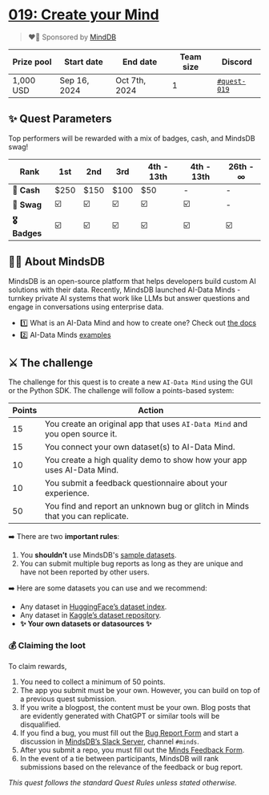 # [019: Create your Mind](https://quira.sh)

> ❤️‍🔥 Sponsored by [MindDB](https://mindsdb.com/)

| Prize pool | Start date   | End date      | Team size | Discord                                   |
| -- | -- | -- | -- | -- |  
| 1,000 USD | Sep 16, 2024 | Oct 7th, 2024 | 1 | [`#quest-019`](https://discord.gg/quira) |

## ✨ Quest Parameters

Top performers will be rewarded with a mix of badges, cash, and MindsDB swag!
 
| **Rank**               | 1st  | 2nd  | 3rd | 4th - 13th | 4th - 13th | 26th - ∞ 
|------------------------|------|------| -- | -- |------------|----------|
| **💸 Cash**     | $250 | $150 | $100 | $50 | - | -        |
| **🧢 Swag**    | ☑️   | ☑️   | ☑️ | ☑️ | ☑️ | -        |
| **🎖️ Badges** | ☑️   | ☑️   |☑️ | ☑️ | ☑️ | ☑️        |

## 🐻‍❄️ About MindsDB

MindsDB is an open-source platform that helps developers build custom AI solutions with their data. Recently, MindsDB launched AI-Data Minds - turnkey private AI systems that work like LLMs but answer questions and engage in conversations using enterprise data.

- 1️⃣ What is an AI-Data Mind and how to create one? Check out [the docs](https://docs.mdb.ai/docs/data-mind#create-a-mind)
- 2️⃣ AI-Data Minds [examples](https://www.youtube.com/watch?v=N5I8X0xVDq8) 

## ⚔️ The challenge

The challenge for this quest is to create a new `AI-Data Mind` using the GUI or the Python SDK. The challenge will follow a points-based system:

| Points | Action |
| --- | --- |
| 15 | You create an original app that uses `AI-Data Mind` and you open source it. |
| 15 | You connect your own dataset(s) to AI-Data Mind. |
| 10 | You create a high quality demo to show how your app uses AI-Data Mind. |
| 10 | You submit a feedback questionnaire about your experience. |
| 50 | You find and report an unknown bug or glitch in Minds that you can replicate. |

➡️ There are two **important rules**:

1. You **shouldn’t** use MindsDB's [sample datasets](https://docs.mdb.ai/docs/sample-databasehttps://docs.mdb.ai/docs/sample-database).
2.  You can submit multiple bug reports as long as they are unique and have not been reported by other users.

➡️ Here are some datasets you can use and we recommend:

- Any dataset in [HuggingFace’s dataset index](https://huggingface.co/datasets).
- Any dataset in [Kaggle’s dataset repository](https://www.kaggle.com/datasets).
- **✨ Your own datasets or datasources ✨**

### **💰 Claiming the loot**

To claim rewards,

1. You need to collect a minimum of 50 points.
2. The app you submit must be your own. However, you can build on top of a previous quest submission.
3. If you write a blogpost, the content must be your own. Blog posts that are evidently generated with ChatGPT or similar tools will be disqualified.
4. If you find a bug, you must fill out the [Bug Report Form](https://form.typeform.com/to/thdRp7Oj) and start a discussion in [MindsDB’s Slack Server](https://mindsdb.com/joincommunity), channel `#minds`.
5. After you submit a repo, you must fill out the [Minds Feedback Form](https://form.typeform.com/to/ryYDu2UD).
6. In the event of a tie between participants, MindsDB will rank submissions based on the relevance of the feedback or bug report.  

*This quest follows the standard Quest Rules unless stated otherwise.*
